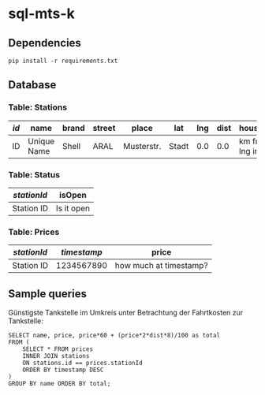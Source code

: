 # sql-mts-k

## Dependencies

```
pip install -r requirements.txt
```

## Database

### Table: Stations

| *id* | name        | brand      | street     | place | lat | lng | dist                      | houseNumber | postCode |
|------|-------------|------------|------------|-------|-----|-----|---------------------------|-------------|----------|
| ID   | Unique Name | Shell|ARAL | Musterstr. | Stadt | 0.0 | 0.0 | km from lat lng in config | 1           | 12345    |

### Table: Status

| *stationId* | isOpen     |
|-------------|------------|
| Station ID  | Is it open |

### Table: Prices

| *stationId* | *timestamp*  | price                  |
|-------------|--------------|------------------------|
| Station ID  | 1234567890   | how much at timestamp? |

## Sample queries

Günstigste Tankstelle im Umkreis unter Betrachtung der Fahrtkosten zur Tankstelle:
```
SELECT name, price, price*60 + (price*2*dist*8)/100 as total
FROM (
    SELECT * FROM prices
    INNER JOIN stations
    ON stations.id == prices.stationId
    ORDER BY timestamp DESC
)
GROUP BY name ORDER BY total;
```
